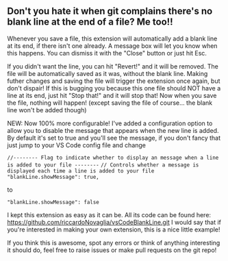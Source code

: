 ## Don't you hate it when git complains there's no blank line at the end of a file? Me too!!

Whenever you save a file, this extension will automatically add a blank line at its end, if there isn't one already. A message box will let you know when this happens. You can dismiss it with the "Close" button or just hit Esc.

If you didn't want the line, you can hit "Revert!" and it will be removed. The file will be automatically saved as it was, without the blank line. Making futher changes and saving the file will trigger the extension once again, but don't dispair!
If this is bugging you because this one file should NOT have a line at its end, just hit "Stop that!" and it will stop that! Now when you save the file, nothing will happen! (except saving the file of course... the blank line won't be added though)

NEW: Now 100% more configurable! I've added a configuration option to allow you to disable the message that appears when the new line is added. By default it's set to true and you'll see the message, if you don't fancy that just jump to your VS Code config file and change

`//-------- Flag to indicate whether to display an message when a line is added to your file --------`
	`// Controls whether a message is displayed each time a line is added to your file`
	`"blankLine.showMessage": true,`

to

`"blankLine.showMessage": false`

I kept this extension as easy as it can be. All its code can be found here: https://github.com/riccardoNovaglia/vsCodeBlankLine.git
I would say that if you're interested in making your own extension, this is a nice little example!

If you think this is awesome, spot any errors or think of anything interesting it should do, feel free to raise issues or make pull requests on the git repo!
